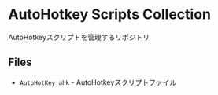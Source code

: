 # AutoHotkey Scripts Collection

AutoHotkeyスクリプトを管理するリポジトリ

## Files

- `AutoHotKey.ahk` - AutoHotkeyスクリプトファイル
